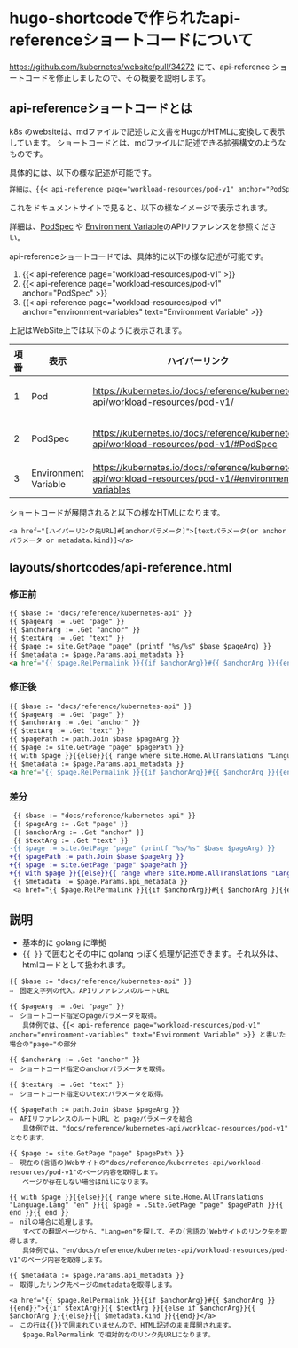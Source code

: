 # hugo-shortcodeで作られたapi-referenceショートコードについて

https://github.com/kubernetes/website/pull/34272 にて、api-reference ショートコードを修正しましたので、その概要を説明します。

## api-referenceショートコードとは

k8s のwebsiteは、mdファイルで記述した文書をHugoがHTMLに変換して表示しています。
ショートコードとは、mdファイルに記述できる拡張構文のようなものです。

具体的には、以下の様な記述が可能です。

```md
詳細は、{{< api-reference page="workload-resources/pod-v1" anchor="PodSpec" >}}や{{< api-reference page="workload-resources/pod-v1" anchor="environment-variables"  text="Environment Variable">}}のAPIリファレンスを参照ください。
```

これをドキュメントサイトで見ると、以下の様なイメージで表示されます。

詳細は、<a href=docs/reference/kubernetes-api/workload-resources/pod-v1/#PodSpec>PodSpec</a> や <a href=docs/reference/kubernetes-api/workload-resources/pod-v1/#environment-variables>Environment Variable</a>のAPIリファレンスを参照ください。

api-referenceショートコードでは、具体的に以下の様な記述が可能です。

1. {{< api-reference page="workload-resources/pod-v1" >}}
2. {{< api-reference page="workload-resources/pod-v1" anchor="PodSpec" >}}
3. {{< api-reference page="workload-resources/pod-v1" anchor="environment-variables" text="Environment Variable" >}}

上記はWebSite上では以下のように表示されます。

|項番    |表示     |ハイパーリンク|備考  |
|---|---|---|---|
|1|Pod |https://kubernetes.io/docs/reference/kubernetes-api/workload-resources/pod-v1/ |表示文字列はリンク先のMetadata.Kind |
|2|PodSpec |https://kubernetes.io/docs/reference/kubernetes-api/workload-resources/pod-v1/#PodSpec |表示文字列はanchorパラメータ |
|3|Environment Variable |https://kubernetes.io/docs/reference/kubernetes-api/workload-resources/pod-v1/#environment-variables |表示文字列はtextパラメータ|

ショートコードが展開されると以下の様なHTMLになります。

`<a href="[ハイパーリンク先URL]#[anchorパラメータ]">[textパラメータ(or anchorパラメータ or metadata.kind)]</a>`

## layouts/shortcodes/api-reference.html

### 修正前

```html
{{ $base := "docs/reference/kubernetes-api" }}
{{ $pageArg := .Get "page" }}
{{ $anchorArg := .Get "anchor" }}
{{ $textArg := .Get "text" }}
{{ $page := site.GetPage "page" (printf "%s/%s" $base $pageArg) }}
{{ $metadata := $page.Params.api_metadata }}
<a href="{{ $page.RelPermalink }}{{if $anchorArg}}#{{ $anchorArg }}{{end}}">{{if $textArg}}{{ $textArg }}{{else if $anchorArg}}{{ $anchorArg }}{{else}}{{ $metadata.kind }}{{end}}</a> 
```

### 修正後

```html
{{ $base := "docs/reference/kubernetes-api" }}
{{ $pageArg := .Get "page" }}
{{ $anchorArg := .Get "anchor" }}
{{ $textArg := .Get "text" }}
{{ $pagePath := path.Join $base $pageArg }}
{{ $page := site.GetPage "page" $pagePath }}
{{ with $page }}{{else}}{{ range where site.Home.AllTranslations "Language.Lang" "en" }}{{ $page = .Site.GetPage "page" $pagePath }}{{ end }}{{ end }}
{{ $metadata := $page.Params.api_metadata }}
<a href="{{ $page.RelPermalink }}{{if $anchorArg}}#{{ $anchorArg }}{{end}}">{{if $textArg}}{{ $textArg }}{{else if $anchorArg}}{{ $anchorArg }}{{else}}{{ $metadata.kind }}{{end}}</a> 
```

### 差分

```diff
 {{ $base := "docs/reference/kubernetes-api" }}
 {{ $pageArg := .Get "page" }}
 {{ $anchorArg := .Get "anchor" }}
 {{ $textArg := .Get "text" }}
-{{ $page := site.GetPage "page" (printf "%s/%s" $base $pageArg) }}
+{{ $pagePath := path.Join $base $pageArg }}
+{{ $page := site.GetPage "page" $pagePath }}
+{{ with $page }}{{else}}{{ range where site.Home.AllTranslations "Language.Lang" "en" }}{{ $page = .Site.GetPage "page" $pagePath }}{{ end }}{{ end }}
 {{ $metadata := $page.Params.api_metadata }}
 <a href="{{ $page.RelPermalink }}{{if $anchorArg}}#{{ $anchorArg }}{{end}}">{{if $textArg}}{{ $textArg }}{{else if $anchorArg}}{{ $anchorArg }}{{else}}{{ $metadata.kind }}{{end}}</a>
```

## 説明

* 基本的に golang に準拠
* `{{ }}` で囲むとその中に golang っぽく処理が記述できます。それ以外は、htmlコードとして扱われます。

```
{{ $base := "docs/reference/kubernetes-api" }}
⇒　固定文字列の代入。APIリファレンスのルートURL

{{ $pageArg := .Get "page" }}
⇒　ショートコード指定のpageパラメータを取得。
　　具体例では、{{< api-reference page="workload-resources/pod-v1" anchor="environment-variables" text="Environment Variable" >}} と書いた場合の"page="の部分

{{ $anchorArg := .Get "anchor" }}
⇒　ショートコード指定のanchorパラメータを取得。

{{ $textArg := .Get "text" }}
⇒　ショートコード指定のいtextパラメータを取得。

{{ $pagePath := path.Join $base $pageArg }}
⇒　APIリファレンスのルートURL と pageパラメータを結合
　　具体例では、"docs/reference/kubernetes-api/workload-resources/pod-v1" となります。

{{ $page := site.GetPage "page" $pagePath }}
⇒　現在の(言語の)Webサイトの"docs/reference/kubernetes-api/workload-resources/pod-v1"のページ内容を取得します。
　　ページが存在しない場合はnilになります。

{{ with $page }}{{else}}{{ range where site.Home.AllTranslations "Language.Lang" "en" }}{{ $page = .Site.GetPage "page" $pagePath }}{{ end }}{{ end }}
⇒　nilの場合に処理します。
　　すべての翻訳ページから、"Lang=en"を探して、その(言語の)Webサイトのリンク先を取得します。
　　具体例では、"en/docs/reference/kubernetes-api/workload-resources/pod-v1"のページ内容を取得します。

{{ $metadata := $page.Params.api_metadata }}
⇒　取得したリンク先ページのmetadataを取得します。

<a href="{{ $page.RelPermalink }}{{if $anchorArg}}#{{ $anchorArg }}{{end}}">{{if $textArg}}{{ $textArg }}{{else if $anchorArg}}{{ $anchorArg }}{{else}}{{ $metadata.kind }}{{end}}</a> 
⇒　この行は{{}}で囲まれていませんので、HTML記述のまま展開されます。
　　$page.RelPermalink で相対的なのリンク先URLになります。
```
